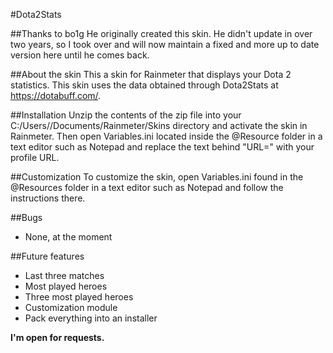 #Dota2Stats

##Thanks to bo1g
He originally created this skin. He didn't update in over two years, so I took over and will now maintain a fixed and more up to date version here until he comes back.

##About the skin
This a skin for Rainmeter that displays your Dota 2 statistics.
This skin uses the data obtained through Dota2Stats at https://dotabuff.com/.

##Installation
Unzip the contents of the zip file into your C:/Users/<YourUserName>/Documents/Rainmeter/Skins directory and activate the skin in Rainmeter.
Then open Variables.ini located inside the @Resource folder in a text editor such as Notepad and replace the text behind "URL=" with your profile URL.

##Customization
To customize the skin, open Variables.ini found in the @Resources folder in a text editor such as Notepad and follow the instructions there.

##Bugs
* None, at the moment

##Future features
* Last three matches
* Most played heroes
* Three most played heroes
* Customization module
* Pack everything into an installer

**I'm open for requests.**
